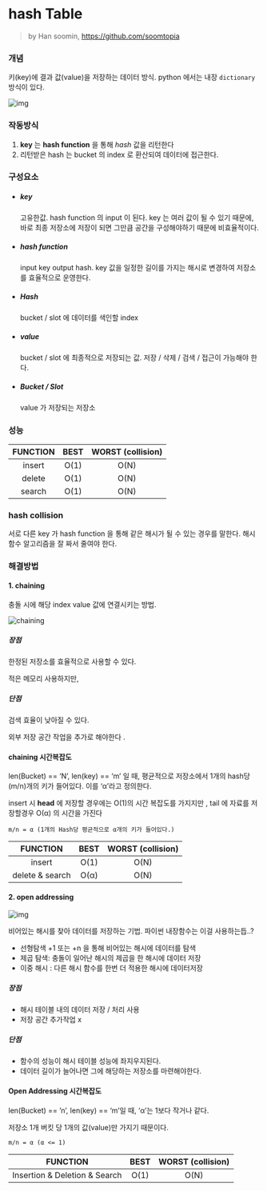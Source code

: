 # hash Table

> by Han soomin, <https://github.com/soomtopia>

### 개념

키(key)에 결과 값(value)을 저장하는 데이터 방식. python 에서는 내장 `dictionary` 방식이 있다.  

![img](https://t1.daumcdn.net/cfile/tistory/236B1A4C56B4DE1F12)

### 작동방식

1. __key__ 는 __hash function__ 을 통해 _hash_ 값을 리턴한다
2. 리턴받은 hash 는 bucket 의 index 로 환산되여 데이터에 접근한다. 



### 구성요소

- ##### key 

  고유한값. hash function 의 input 이 된다. key 는 여러 값이 될 수 있기 때문에, 바로 최종 저장소에 저장이 되면 그만큼 공간을 구성해야하기 때문에 비효율적이다. 

- ##### hash function 

  input key  output hash. key 값을 일정한 길이를 가지는 해시로 변경하여 저장소를 효율적으로 운영한다. 

- ##### Hash

  bucket / slot 에 데이터를 색인할 index 

- ##### value

  bucket / slot 에 최종적으로 저장되는 값. 저장 / 삭제 / 검색 / 접근이 가능해야 한다. 

- ##### Bucket / Slot 

  value 가 저장되는 저장소





### 성능

| FUNCTION | BEST | WORST (collision) |
| :------: | :--: | :---------------: |
|  insert  | O(1) |       O(N)        |
|  delete  | O(1) |       O(N)        |
|  search  | O(1) |       O(N)        |



### hash collision

서로 다른 key 가 hash function 을 통해 같은 해시가 될 수 있는 경우를 말한다. 해시 함수 알고리즘을 잘 짜서 줄여야 한다. 

### 해결방법

#### 1. chaining

충돌 시에 해당 index value 값에 연결시키는 방법. 

![chaining](https://media.geeksforgeeks.org/wp-content/cdn-uploads/gq/2015/07/hashChaining1.png)

##### 장점

한정된 저장소를 효율적으로 사용할 수 있다.

적은 메모리 사용하지만, 

##### 단점

검색 효율이 낮아질 수 있다.

외부 저장 공간 작업을 추가로 해야한다 .



#### chaining 시간복잡도

 len(Bucket) ==  ‘N’,  len(key) ==  ‘m’ 일 때, 평균적으로 저장소에서 1개의 hash당 (m/n)개의 키가 들어있다. 이를 ‘α’라고 정의한다.

insert 시 __head__ 에 저장할 경우에는 O(1)의 시간 복잡도를 가지지만 , tail 에 자료를 저장할경우 O(α) 의 시간을 가진다 

```
m/n = α (1개의 Hash당 평균적으로 α개의 키가 들어있다.)
```

|    FUNCTION     | BEST | WORST (collision) |
| :-------------: | :--: | :---------------: |
|     insert      | O(1) |       O(N)        |
| delete & search | O(α) |       O(N)        |



#### 2. open addressing 

![img](https://media.geeksforgeeks.org/wp-content/uploads/Linear-Probing-1-1.jpg)

비어있는 해시를 찾아 데이터를 저장하는 기법. 파이썬 내장함수는 이걸 사용하는듭..?

- 선형탐색 +1 또는 +n 을 통해 비어있는 해시에 데이터를 탐색
- 제곱 탐색: 충돌이 일어난 해시의 제곱을 한 해시에 데이터 저장
- 이중 해시 : 다른 해시 함수를 한번 더 적용한 해시에 데이터저장

##### 장점 

- 해시 테이블 내의 데이터 저장 / 처리 사용
- 저장 공간 추가작업 x

##### 단점

- 함수의 성능이 해시 테이블 성능에 좌지우지된다.
- 데이터 길이가 늘어나면 그에 해당하는 저장소를 마련해야한다.



#### Open Addressing 시간복잡도

len(Bucket) ==  ’n’, len(key) == ‘m’일 때, ‘α’는 1보다 작거나 같다. 

저장소 1개 버킷 당 1개의 값(value)만 가지기 때문이다.

```
m/n = α (α <= 1)
```

|           FUNCTION            | BEST | WORST (collision) |
| :---------------------------: | :--: | :---------------: |
| Insertion & Deletion & Search | O(1) |       O(N)        |